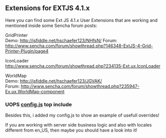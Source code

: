 <h2>Extensions for EXTJS 4.1.x</h2>

Here you can find some Ext JS 4.1.x User Extensions that are working
and mentioned inside some Sencha forum posts:<br/>
 
GridPrinter<br/>
Demo: http://jsfiddle.net/hschaefer123/NHfsN/
Forum: http://www.sencha.com/forum/showthread.php?146348-ExtJS-4-Grid-Printer-Plugin/page4

IconLoader<br/>
http://www.sencha.com/forum/showthread.php?234135-Ext.ux.IconLoader

WorldMap<br/>
Demo: http://jsfiddle.net/hschaefer123/JGVAK/ <br/>
Forum: http://www.sencha.com/forum/showthread.php?235947-Ex.ux.WorldMap-component

<h3>UOPS <a href="https://github.com/hschaefer123/uops-ext/blob/master/library/uops/config.js">config.js</a> top include</h3>
Besides this, i added my config.js to show an example of usefull overrides!

If you are working with server side business logic and also with locales 
different from en_US, then maybe you should have a look into it! 